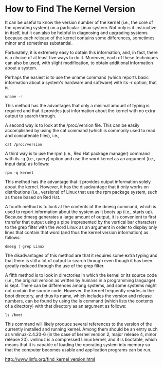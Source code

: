 # How to Find The Kernel Version

It can be useful to know the version number of the kernel (i.e., the core of the operating system) on a particular Linux system. Not only is it instructive in itself, but it can also be helpful in diagnosing and upgrading systems because each release of the kernel contains some differences, sometimes minor and sometimes substantial.

Fortunately, it is extremely easy to obtain this information, and, in fact, there is a choice of at least five ways to do it. Moreover, each of these techniques can also be used, with slight modification, to obtain additional information about a system.

Perhaps the easiest is to use the uname command (which reports basic information about a system's hardware and software) with its -r option, that is,

```
uname -r
```

This method has the advantages that only a minimal amount of typing is required and that it provides just information about the kernel with no extra output to search through.

A second way is to look at the /proc/version file. This can be easily accomplished by using the cat command (which is commonly used to read and concatenate files), i.e.,

```
cat /proc/version
```

A third way is to use the rpm (i.e., Red Hat package manager) command with its -q (i.e., query) option and use the word kernel as an argument (i.e., input data) as follows:

```
rpm -q kernel
```

This method has the advantage that it provides output information solely about the kernel. However, it has the disadvantage that it only works on distributions (i.e., versions) of Linux that use the rpm package system, such as those based on Red Hat.

A fourth method is to look at the contents of the dmesg command, which is used to report information about the system as it boots up (i.e., starts up). Because dmesg generates a large amount of output, it is convenient to first transfer that output using a pipe (represented by the vertical bar character) to the grep filter with the word Linux as an argument in order to display only lines that contain that word (and thus the kernel version information) as follows:

```
dmesg | grep Linux
```

The disadvantages of this method are that it requires some extra typing and that there is still a lot of output to search through even though it has been greatly reduced through the use of the grep filter.

A fifth method is to look in directories in which the kernel or its source code (i.e., the original version as written by humans in a programming language) is kept. There can be differences among systems, and some systems might not contain the source code. However, the kernel frequently resides in the boot directory, and thus its name, which includes the version and release numbers, can be found by using the ls command (which lists the contents of a directory) with that directory as an argument as follows:

```
ls /boot
```

This command will likely produce several references to the version of the currently installed and running kernel. Among them should be an entry such as vmlinuz-2.4.20-6 (in the case of kernel version 2, major release 4, minor release 20). vmlinuz is a compressed Linux kernel, and it is bootable, which means that it is capable of loading the operating system into memory so that the computer becomes usable and application programs can be run.

<http://www.linfo.org/find_kernel_version.html>
